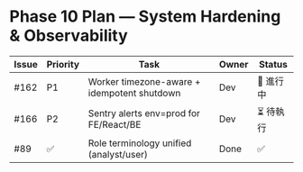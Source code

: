 # Phase 10 Plan — System Hardening & Observability
| Issue | Priority | Task | Owner | Status |
|--------|-----------|------|--------|---------|
| #162 | P1 | Worker timezone-aware + idempotent shutdown | Dev | 🔄 進行中 |
| #166 | P2 | Sentry alerts env=prod for FE/React/BE | Dev | ⏳ 待執行 |
| #89 | ✅ | Role terminology unified (analyst/user) | Done | ✅ |
